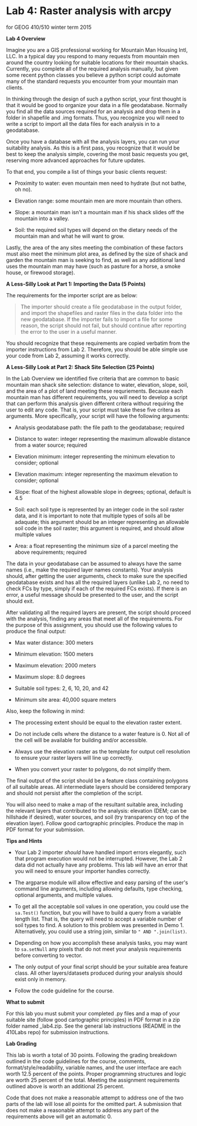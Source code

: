Lab 4: Raster analysis with arcpy
=================================
for GEOG 410/510 winter term 2015


**Lab 4 Overview**

Imagine you are a GIS professional working for
Mountain Man Housing Intl, LLC. In a typical day you respond
to many requests from mountain men around the country looking
for suitable locations for their mountain shacks. Currently, you
complete all of the required analysis manually, but given some
recent python classes you believe a python script could
automate many of the standard requests you encounter from your
mountain man clients.

In thinking through the design of such a python script, your first
thought is that it would be good to organize your data in a file
geodatabase. Normally you find all the data sources required for an
analysis and drop them in a folder in shapefile and .img formats.
Thus, you recognize you will need to write a script to import all
the data files for each analysis in to a geodatabase.

Once you have a database with all the analysis layers, you can
run your suitability analysis. As this is a first pass, you
recognize that it would be best to keep the analysis simple,
covering the most basic requests you get, reserving more advanced
approaches for future updates.

To that end, you compile a list of things your basic clients request:

- Proximity to water: even mountain men need to hydrate
  (but not bathe, oh no).

- Elevation range: some mountain men are more mountain than others.

- Slope: a mountain man isn't a mountain man if his shack slides
  off the mountain into a valley.

- Soil: the required soil types will depend on the dietary needs
  of the mountain man and what he will want to grow.

Lastly, the area of the any sites meeting the combination of
these factors must also meet the minimum plot area, as defined
by the size of shack and garden the mountain man is seeking to find,
as well as any additional land uses the mountain man may have (such
as pasture for a horse, a smoke house, or firewood storage).


**A Less-Silly Look at Part 1: Importing the Data (5 Points)**

The requirements for the importer script are as below:

> The importer should create a file geodatabase in the output folder,
> and import the shapefiles and raster files in the data folder into the new geodatabase.
> If the importer fails to import a file for some reason, the script should not
> fail, but should continue after reporting the error to the user in a useful manner.

You should recognize that these requirements are copied
verbatim from the importer instructions from Lab 2.
Therefore, you should be able simple use your code from Lab 2,
assuming it works correctly.


**A Less-Silly Look at Part 2: Shack Site Selection (25 Points)**

In the Lab Overview we identified five criteria that are common
to basic mountain man shack site selection: distance to water,
elevation, slope, soil, and the area of a plot of land meeting
these requriements. Because each mountain man has different
requirements, you will need to develop a script that can perform
this analysis given different critera without requiring the user
to edit any code. That is, your script must take these five
critera as arguments. More specifically, your script will have
the following arguments:

- Analysis geodatabase path: the file path to the geodatabase;
  required

- Distance to water: integer representing the maximum allowable
  distance from a water source; required

- Elevation minimum: integer representing the minimum elevation
  to consider; optional

- Elevation maximum: integer representing the maximum elevation
  to consider; optional

- Slope: float of the highest allowable slope in degrees;
  optional, default is 4.5

- Soil: each soil type is represented by an integer code in the
  soil raster data, and it is important to note that multiple
  types of soils all be adaquate; this argument should be an
  integer representing an allowable soil code in the soil raster;
  this argument is required, and should allow multiple values

- Area: a float representing the minimum size of a parcel meeting
  the above requirements; required

The data in your geodatabase can be assumed to always have the same
names (i.e., make the required layer names constants). Your analysis
should, after getting the user arguments, check to make sure the
specified geodatabase exists and has all the required layers (unlike
Lab 2, no need to check FCs by type, simply if each of the required
FCs exists). If there is an error, a useful message should be presented
to the user, and the script should exit.

After validating all the required layers are present, the script should
proceed with the analysis, finding any areas that meet all of the
requirements. For the purpose of this assignment, you should use the
following values to produce the final output:

- Max water distance: 300 meters

- Minimum elevation: 1500 meters

- Maximum elevation: 2000 meters

- Maximum slope: 8.0 degrees 

- Suitable soil types: 2, 6, 10, 20, and 42

- Minimum site area: 40,000 square meters


Also, keep the following in mind:

- The processing extent should be equal to the elevation raster extent.

- Do not include cells where the distance to a water feature is 0.
  Not all of the cell will be available for building and/or accessible.

- Always use the elevation raster as the template for output cell resolution
  to ensure your raster layers will line up correctly.

- When you convert your raster to polygons, do not simplify them.

The final output of the script should be a feature class
containing polygons of all suitable areas. All intermediate layers should
be considered temporary and should not persist after the completion of
the script.

You will also need to make a map of the resultant suitable area,
including the relevant layers that contributed to the analysis:
elevation (DEM; can be hillshade if desired), water sources,
and soil (try transparency on top of the elevation layer). Follow
good cartographic principles. Produce the map in PDF format for
your submission.


**Tips and Hints**

- Your Lab 2 importer *should* have handled import errors elegantly,
  such that program execution would not be interrupted. However,
  the Lab 2 data did not actually have any problems. This lab
  *will* have an error that you will need to ensure your importer
  handles correctly.

- The argparse module will allow effective and easy parsing of
  the user's command line arguments, including allowing defaults,
  type checking, optional arguments, and multiple values.

- To get all the acceptable soil values in one operation,
  you could use the `sa.Test()` function, but you will have
  to build a query from a variable length list. That is, the
  query will need to accept a variable number of soil types
  to find. A solution to this problem was presented in Demo 1.
  Alternatively, you could use a string join, similar to
  `" AND ".join(list)`.

- Depending on how you accomplish these analysis tasks, you may
  want to `sa.setNull` any pixels that do not meet your analysis
  requirements before converting to vector.

- The only output of your final script should be your suitable
  area feature class. All other layers/datasets produced during
  your analysis should exist only in memory.

- Follow the code guideline for the course.


**What to submit**

For this lab you must submit your
completed .py files and
a map of your suitable site (follow good cartographic principles) in PDF format
in a zip folder named <lastname><firstname>_lab4.zip.
See the general lab instructions (README in the 410Labs repo) for submission instructions.


**Lab Grading**

This lab is worth a total of
30 points.
Following the grading breakdown outlined in the code
guidelines for the course, comments, format/style/readability,
variable names, and the user interface are each worth
12.5 percent of the points. Proper programming structures and logic
are worth 25 percent of the total. Meeting the assignment
requirements outlined above is worth an additional 25 percent.

Code that does not make a reasonable attempt to address
one of the two parts of the lab will lose all points for the
omitted part. A submission that does not make a reasonable
attempt to address any part of the requirements above
will get an automatic 0.
